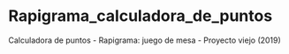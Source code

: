 # Rapigrama_calculadora_de_puntos
Calculadora de puntos - Rapigrama: juego de mesa - Proyecto viejo (2019)

